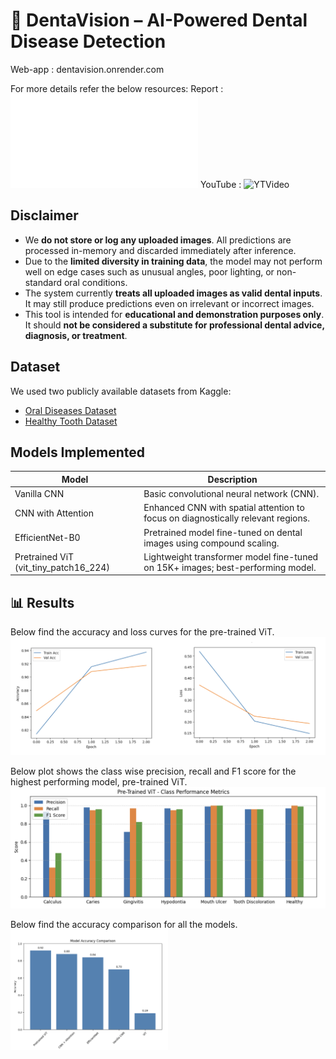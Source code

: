# 🦷 DentaVision – AI-Powered Dental Disease Detection
Web-app : dentavision.onrender.com

For more details refer the below resources:
Report : ![Project Report](/Models/DentalVision.pdf)
YouTube : ![YTVideo](https://www.youtube.com/watch?v=YK43UQPcwUM)

## Disclaimer
- We **do not store or log any uploaded images**. All predictions are processed in-memory and discarded immediately after inference.
- Due to the **limited diversity in training data**, the model may not perform well on edge cases such as unusual angles, poor lighting, or non-standard oral conditions.
- The system currently **treats all uploaded images as valid dental inputs**. It may still produce predictions even on irrelevant or incorrect images.
- This tool is intended for **educational and demonstration purposes only**. It should **not be considered a substitute for professional dental advice, diagnosis, or treatment**.

## Dataset
We used two publicly available datasets from Kaggle:
- [Oral Diseases Dataset](https://www.kaggle.com/datasets/salmansajid05/oral-diseases)
- [Healthy Tooth Dataset](https://www.kaggle.com/datasets/alielhenidy/tooth-dataset)

## Models Implemented
| Model                   | Description                                                                 |
|-------------------------|-----------------------------------------------------------------------------|
| Vanilla CNN             | Basic convolutional neural network (CNN).       |
| CNN with Attention      | Enhanced CNN with spatial attention to focus on diagnostically relevant regions. |
| EfficientNet-B0         | Pretrained model fine-tuned on dental images using compound scaling.        |
| Pretrained ViT (vit_tiny_patch16_224) | Lightweight transformer model fine-tuned on 15K+ images; best-performing model. |

## 📊 Results
Below find the accuracy and loss curves for the pre-trained ViT.
![Accuracy and Loss curves](Result_curves.png)

Below plot shows the class wise precision, recall and F1 score for the highest performing model, pre-trained ViT.
![F1 Score](Result_F1Score.png)

Below find the accuracy comparison for all the models.
<img src="Result_comparison.png" alt="Result Comparison" width="50%">
